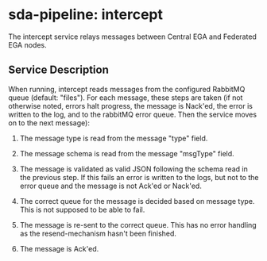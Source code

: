 # sda-pipeline: intercept

The intercept service relays messages between Central EGA and Federated EGA nodes.

## Service Description

When running, intercept reads messages from the configured RabbitMQ queue (default: "files").
For each message, these steps are taken (if not otherwise noted, errors halt progress, the message is Nack'ed, the error is written to the log, and to the rabbitMQ error queue.
Then the service moves on to the next message):

1. The message type is read from the message "type" field.

1. The message schema is read from the message "msgType" field.

1. The message is validated as valid JSON following the schema read in the previous step.
If this fails an error is written to the logs, but not to the error queue and the message is not Ack'ed or Nack'ed.

1. The correct queue for the message is decided based on message type.
This is not supposed to be able to fail.

1. The message is re-sent to the correct queue.
This has no error handling as the resend-mechanism hasn't been finished.

1. The message is Ack'ed.

